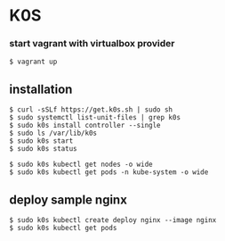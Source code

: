 # K0S

### start vagrant with virtualbox provider
```
$ vagrant up
```

## installation
```
$ curl -sSLf https://get.k0s.sh | sudo sh 
$ sudo systemctl list-unit-files | grep k0s
$ sudo k0s install controller --single
$ sudo ls /var/lib/k0s
$ sudo k0s start
$ sudo k0s status

$ sudo k0s kubectl get nodes -o wide
$ sudo k0s kubectl get pods -n kube-system -o wide

```

## deploy sample nginx
```
$ sudo k0s kubectl create deploy nginx --image nginx
$ sudo k0s kubectl get pods

```
